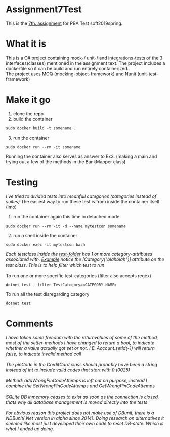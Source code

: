 # Assignment7Test
This is the [7th. assignment](https://github.com/datsoftlyngby/soft2019spring-test/blob/master/Assignments/07%20Integration%20Testing%20Assignment.pdf) for PBA Test soft2019spring. 

# What it is

This is a C# project containing mock-/ unit-/ and integrations-tests of the 3 interfaces(classes) mentioned in the assignment text.
The project includes a dockerfile so it can be build and run entirely containerized.<br>
The project uses MOQ (mocking-object-framework) and Nunit (unit-test-framework)

# Make it go

1) clone the repo
2) build the container
```
sudo docker build -t somename .
```
3) run the container
```
sudo docker run --rm -it somename
```
Running the container also serves as answer to Ex3. (making a main and trying out a few of the methods in the BankMapper class)

# Testing

*I've tried to divided tests into meanfull categories (categories instead of suites)*
The easiest way to run these test is from inside the container itself (imo)
1) run the container again this time in detached mode
```
sudo docker run --rm -it -d --name mytestcon somename
```
2) run a shell inside the container
```
sudo docker exec -it mytestcon bash
```
*Each testclass inside the [test-folder](https://github.com/cph-js284/Assignment7Test/tree/master/Tests) has 1 or more category-attributes associated with. [Example](https://github.com/cph-js284/Assignment7Test/blob/master/Tests/BankMapper_Mock_Tests.cs) notice the [Category("blahblah")] attribute on the test class. This is to help filter which test to run*<br>
<br>
To run one or more specific test-categories (filter also accepts regex)
```
dotnet test --filter TestCategory=<CATEGORY-NAME>
```
To run all the test disregarding category
```
dotnet test
```

# Comments

*I have taken some freedom with the returnvalues of some of the method, most of the setter-methods I have changed to return a bool, to indicate whether a value actually got set or not. I.E. Account.setId(-1) will return false, to indicate invalid method call*<br>
<br>
*The pinCode in the CreditCard class should probably have been a string instead of int to include valid codes that start with 0 (0025)*<br>
<br>
*Method: addWrongPinCodeAttemps is left out on purpose, instead I combine the SetWrongPinCodeAttemps and GetWrongPinCodeAttemps*
<br><br>
*SQLite DB inmemory ceases to exist as soon as the connection is closed, thats why all database management is moved directly into the tests*<br>
<br>
*For obvious reason this project does not make use of DBunit, there is a NDBunit(.Net version in alpha since 2014). Doing research on alternatives it seemed like most just developed their own code to reset DB-state. Which is what I ended up doing.*<br>


